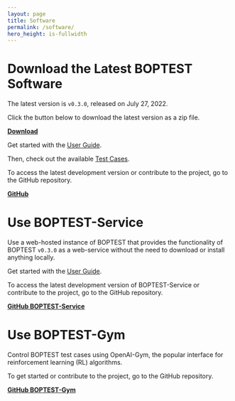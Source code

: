 ```yaml
---
layout: page
title: Software
permalink: /software/
hero_height: is-fullwidth
---
```


# Download the Latest BOPTEST Software

The latest version is ``v0.3.0``, released on July 27, 2022.

Click the button below to download the latest version as a zip file.

<a class="button is-primary" href="https://github.com/ibpsa/project1-boptest/releases/download/v0.3.0/project1-boptest-0.3.0.zip"><b>Download</b></a>

Get started with the [User Guide](/docs-userguide/index.html).

Then, check out the available [Test Cases](/project1-boptest/testcases/index.html).

To access the latest development version or contribute to the project, go to the GitHub repository.

<a class="button is-info" href="https://github.com/ibpsa/project1-boptest"><b>GitHub</b></a>

# Use BOPTEST-Service

Use a web-hosted instance of BOPTEST that provides the functionality of BOPTEST ``v0.3.0`` as a web-service without the need to download or install anything locally.

Get started with the [User Guide](/docs-userguide/index.html).

To access the latest development version of BOPTEST-Service or contribute to the project, go to the GitHub repository.

<a class="button is-info" href="https://github.com/ibpsa/project1-boptest/tree/boptest-service"><b>GitHub BOPTEST-Service</b></a>

# Use BOPTEST-Gym

Control BOPTEST test cases using OpenAI-Gym, the popular interface for reinforcement learning (RL) algorithms.

To get started or contribute to the project, go to the GitHub repository.

<a class="button is-info" href="https://github.com/ibpsa/project1-boptest-gym"><b>GitHub BOPTEST-Gym</b></a>
